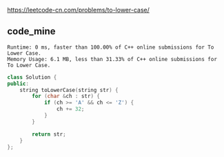 
https://leetcode-cn.com/problems/to-lower-case/

## code_mine 

```
Runtime: 0 ms, faster than 100.00% of C++ online submissions for To Lower Case.
Memory Usage: 6.1 MB, less than 31.33% of C++ online submissions for To Lower Case.
```

```cpp
class Solution {
public:
    string toLowerCase(string str) {
        for (char &ch : str) {
            if (ch >= 'A' && ch <= 'Z') {
                ch += 32;
            }
        }

        return str;
    }
};
```